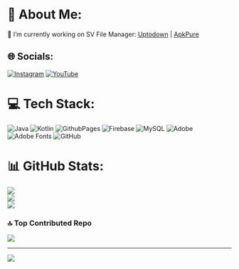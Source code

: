 # 💫 About Me:
🔭 I’m currently working on SV File Manager: [Uptodown](https://svfilemanager.en.uptodown.com/android) | [ApkPure](https://apkpure.com/p/com.svc.filemanager)


## 🌐 Socials:
[![Instagram](https://img.shields.io/badge/Instagram-%23E4405F.svg?logo=Instagram&logoColor=white)](https://instagram.com/19savci) [![YouTube](https://img.shields.io/badge/YouTube-%23FF0000.svg?logo=YouTube&logoColor=white)](https://youtube.com/@OktaySavci) 

# 💻 Tech Stack:
![Java](https://img.shields.io/badge/java-%23ED8B00.svg?style=for-the-badge&logo=openjdk&logoColor=white) ![Kotlin](https://img.shields.io/badge/kotlin-%237F52FF.svg?style=for-the-badge&logo=kotlin&logoColor=white) ![GithubPages](https://img.shields.io/badge/github%20pages-121013?style=for-the-badge&logo=github&logoColor=white) ![Firebase](https://img.shields.io/badge/firebase-%23039BE5.svg?style=for-the-badge&logo=firebase) ![MySQL](https://img.shields.io/badge/mysql-4479A1.svg?style=for-the-badge&logo=mysql&logoColor=white) ![Adobe](https://img.shields.io/badge/adobe-%23FF0000.svg?style=for-the-badge&logo=adobe&logoColor=white) ![Adobe Fonts](https://img.shields.io/badge/Adobe%20Fonts-000B1D.svg?style=for-the-badge&logo=Adobe%20Fonts&logoColor=white) ![GitHub](https://img.shields.io/badge/github-%23121011.svg?style=for-the-badge&logo=github&logoColor=white)
# 📊 GitHub Stats:
![](https://github-readme-stats.vercel.app/api?username=oktaysavci&theme=radical&hide_border=false&include_all_commits=false&count_private=false)<br/>
![](https://github-readme-streak-stats.herokuapp.com/?user=oktaysavci&theme=radical&hide_border=false)<br/>
![](https://github-readme-stats.vercel.app/api/top-langs/?username=oktaysavci&theme=radical&hide_border=false&include_all_commits=false&count_private=false&layout=compact)

### 🔝 Top Contributed Repo
![](https://github-contributor-stats.vercel.app/api?username=oktaysavci&limit=5&theme=radical&combine_all_yearly_contributions=true)

---
[![](https://visitcount.itsvg.in/api?id=oktaysavci&icon=3&color=6)](https://visitcount.itsvg.in)

<!-- Proudly created with GPRM ( https://gprm.itsvg.in ) -->
